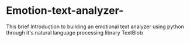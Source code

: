 # Emotion-text-analyzer-
This brief Introduction to building an emotional text analyzer using python through it's natural language processing library TextBlob
